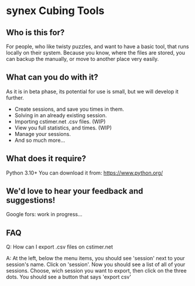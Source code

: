 # synex Cubing Tools

## Who is this for?

For people, who like twisty puzzles, and want to have a basic tool, that runs locally on their system. Because you know, where the files are stored, you can backup the manually, or move to another place very easily.

## What can you do with it?

As it is in beta phase, its potential for use is small, but we will develop it further.

- Create sessions, and save you times in them.
- Solving in an already existing session.
- Importing cstimer.net .csv files. (WIP)
- View you full statistics, and times. (WIP)
- Manage your sessions.
- And so much more...

## What does it require?

Python 3.10+
You can download it from: https://www.python.org/

## We'd love to hear your feedback and suggestions!

Google fors: work in progress...

## FAQ

Q: How can I export .csv files on cstimer.net

A: At the left, below the menu items, you should see 'session' next to your session's name. Click on 'session'. Now you should see a list of all of your sessions. Choose, wich session you want to export, then click on the three dots. You should see a button that says 'export csv'

